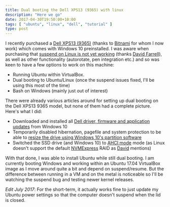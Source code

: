 ```yaml
---
title: Dual booting the Dell XPS13 (9365) with linux
description: "Here we go"
date: 2017-04-30T19:50:00+10:00
tags: [ "ubuntu", "linux", "dell", "tutorial" ]
type: post
---
```


I recently purchased a [Dell XPS13 (9365)][dell-xps13] (thanks to
[Bitnami][bitnami] for whom I now work) which comes with Windows 10 preinstalled. I was
aware when purchasing that [suspend on Linux is not yet working][suspend-issue]
(thanks [David Farrell][david-farrell]), as well as other functionality
(autorotate, pen integration etc.) and so was keen to have a few options to
work on this machine<!--more-->:

* Running Ubuntu within VirtualBox.
* Dual booting to Ubuntu/Linux (once the suspend issues fixed, I'll be using this most of the time)
* Bash on Windows (mainly just out of interest)

There were already various articles around for setting up dual booting on the Dell XPS13 9365 model,
but none of them had a complete picture. Here's what I did:

* Downloaded and installed all [Dell driver, firmware and application updates][drivers] from Windows 10
* Temporarily disabled hibernation, pagefile and system protection to be able to [resize the drive using Windows 10's partition software][resize]
* Switched the SSD drive (and Windows 10) to [AHCI mode][ahci] mode (as Linux doesn't support the default [NVMExpress][nvme] RAID as [David][david-farrell] mentions)

With that done, I was able to install Ubuntu while still dual booting. I am
currently booting Windows and working within an Ubuntu 17.04 VirtualBox image
as I move around quite a bit and depend on suspend/resume. But the difference
between running in a VM and on the metal is noticeable so I'll be watching the
suspend bug and testing newer kernel releases.

*Edit July 2017*: For the short-term, it actually works fine to just update my Ubuntu power settings
so that the computer doesn't suspend when the lid is closed.

[dell-xps13]: http://www.dell.com/au/p/xps-13-9365-2-in-1-laptop/pd?oc=z511203au&model_id=xps-13-9365-2-in-1-laptop
[bitnami]: https://bitnami.com/
[bitnami-hiring]: https://bitnami.com/careers
[shrink-w10-drive]: http://www.download3k.com/articles/How-to-shrink-a-disk-volume-beyond-the-point-where-any-unmovable-files-are-located-00432
[suspend-issue]: https://bugzilla.kernel.org/show_bug.cgi?id=192591
[david-farrell]: http://perltricks.com/article/laptop-review--dell-xps-13-2-in-1--9365-/
[drivers]: http://www.dell.com/support/home/us/en/04/product-support/product/xps-13-9365-2-in-1-laptop/drivers
[resize]: http://www.download3k.com/articles/How-to-shrink-a-disk-volume-beyond-the-point-where-any-unmovable-files-are-located-00432
[ahci]: https://www.tenforums.com/drivers-hardware/15006-attn-ssd-owners-enabling-ahci-mode-after-windows-10-installation.html
[nvme]: https://en.wikipedia.org/wiki/NVM_Express
